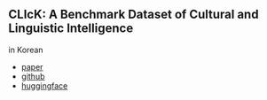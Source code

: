 ## CLIcK: A Benchmark Dataset of Cultural and Linguistic Intelligence
in Korean

- [paper](https://arxiv.org/pdf/2403.06412.pdf)
- [github](https://github.com/rladmstn1714/click)
- [huggingface](https://huggingface.co/datasets/EunsuKim/CLIcK)
